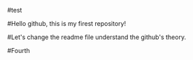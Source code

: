 #test

#Hello github, this is my firest repository!

#Let's change the readme file understand the github's theory.

#Fourth
